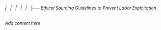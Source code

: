 ###### |   |   |   |   |   ├── Ethical Sourcing Guidelines to Prevent Labor Exploitation

*Add content here*